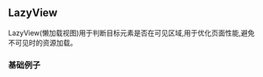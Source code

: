 ## LazyView

LazyView(懒加载视图)用于判断目标元素是否在可见区域,用于优化页面性能,避免不可见时的资源加载。

### 基础例子

<demo react="./demos/Demo01.tsx"  />
